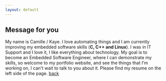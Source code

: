 ```yaml
---
layout: default
---
```


## Message for you

My name is Camille / Kaye. I love automating things and I am currently improving my embedded software skills (**C, C++ and Linux**). I was in IT Support and I love it, I like everything about technology. My goal is to become an Embedded Software Engineer, where I can demonstrate my skills, so welcome to my portfolio website, and see the things that I'm working on, I can't wait to talk to you about it. Please find my resume on the left side of the page.
[back](./)
